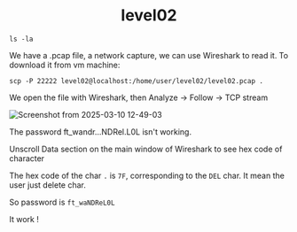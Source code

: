 <h1 align="center"> level02 </h1>

```
ls -la
```

We have a .pcap file, a network capture, we can use Wireshark to read it.
To download it from vm machine:
```shell
scp -P 22222 level02@localhost:/home/user/level02/level02.pcap .
```

We open the file with Wireshark, then Analyze -> Follow -> TCP stream

![Screenshot from 2025-03-10 12-49-03](https://github.com/user-attachments/assets/e5d286d9-eb78-4c79-b0d5-d21a43392c26)

The password ft_wandr...NDRel.L0L isn't working.

Unscroll Data section on the main window of Wireshark to see hex code of character

The hex code of the char ```.``` is ```7F```, corresponding to the ```DEL``` char. It mean the user just delete char.

So password is ```ft_waNDReL0L```

It work !
